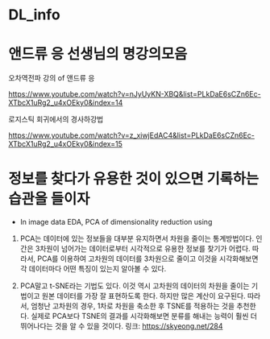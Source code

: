 

# DL_info

# 앤드류 응 선생님의 명강의모음
오차역전파 강의 of 앤드류 응
 
https://www.youtube.com/watch?v=nJyUyKN-XBQ&list=PLkDaE6sCZn6Ec-XTbcX1uRg2_u4xOEky0&index=14
 
로지스틱 회귀에서의 경사하강법
 
https://www.youtube.com/watch?v=z_xiwjEdAC4&list=PLkDaE6sCZn6Ec-XTbcX1uRg2_u4xOEky0&index=15 


# 정보를 찾다가 유용한 것이 있으면 기록하는 습관을 들이자

- In image data EDA, PCA of dimensionality reduction using
 
1. PCA는 데이터에 있는 정보들을 대부분 유지하면서 차원을 줄이는 통계방법이다. 인간은 3차원이 넘어가는 데이터로부터 시각적으로 유용한 정보를 찾기가 어렵다. 따라서, PCA를 이용하여 고차원의 데이터를 3차원으로 줄이고 이것을 시각화해보면 각 데이터마다 어떤 특징이 있는지 알아볼 수 있다.
 
2. PCA말고 t-SNE라는 기법도 있다. 이것 역시 고차원의 데이터의 차원을 줄이는 기법이고 원본 데이터를 가장 잘 표현하도록 한다. 하지만 많은 계산이 요구된다. 따라서, 엄청난 고차원의 경우, 1차로 차원을 축소한 후 TSNE를 적용하는 것을 추천한다. 실제로 PCA보다 TSNE의 결과를 시각화해보면 분류를 해내는 능력이 훨씬 더 뛰어나다는 것을 알 수 있을 것이다.
링크: https://skyeong.net/284
